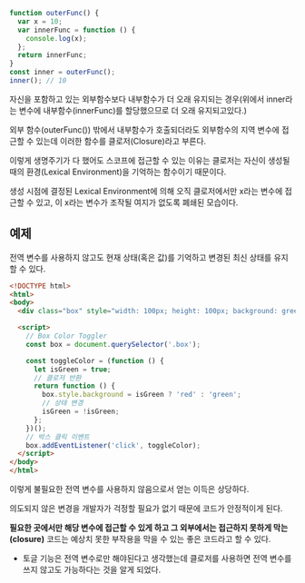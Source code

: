 ```js
function outerFunc() {
  var x = 10;
  var innerFunc = function () {
    console.log(x);
  };
  return innerFunc;
}
const inner = outerFunc();
inner(); // 10
```
자신을 포함하고 있는 외부함수보다 내부함수가 더 오래 유지되는 경우(위에서 inner라는 변수에 내부함수(innerFunc)를 할당했으므로 더 오래 유지되고있다.)

외부 함수(outerFunc()) 밖에서 내부함수가 호출되더라도 외부함수의 지역 변수에 접근할 수 있는데 이러한 함수를 클로저(Closure)라고 부른다.

이렇게 생명주기가 다 했어도 스코프에 접근할 수 있는 이유는 클로저는 자신이 생성될 때의 환경(Lexical Environment)을 기억하는 함수이기 때문이다.

생성 시점에 결정된 Lexical Environment에 의해 오직 클로저에서만 x라는 변수에 접근할 수 있고, 이 x라는 변수가 조작될 여지가 없도록 폐쇄된 모습이다.

## 예제 
전역 변수를 사용하지 않고도 현재 상태(혹은 값)를 기억하고 변경된 최신 상태를 유지할 수 있다.
```html
<!DOCTYPE html>
<html>
<body>
  <div class="box" style="width: 100px; height: 100px; background: green;"></div>

  <script>
    // Box Color Toggler
    const box = document.querySelector('.box');

    const toggleColor = (function () {
      let isGreen = true;
      // 클로저 반환
      return function () {
        box.style.background = isGreen ? 'red' : 'green';
        // 상태 변경
        isGreen = !isGreen;
      };
    })();
    // 박스 클릭 이벤트
    box.addEventListener('click', toggleColor);
  </script>
</body>
</html>
```
이렇게 불필요한 전역 변수를 사용하지 않음으로서 얻는 이득은 상당하다.

의도되지 않은 변경을 개발자가 걱정할 필요가 없기 때문에 코드가 안정적이게 된다. 

**필요한 곳에서만 해당 변수에 접근할 수 있게 하고 그 외부에서는 접근하지 못하게 막는(closure)** 코드는 예상치 못한 부작용을 막을 수 있는 좋은 코드라고 할 수 있다.


+ 토글 기능은 전역 변수로만 해야된다고 생각했는데 클로저를 사용하면 전역 변수를 쓰지 않고도 가능하다는 것을 알게 되었다.

